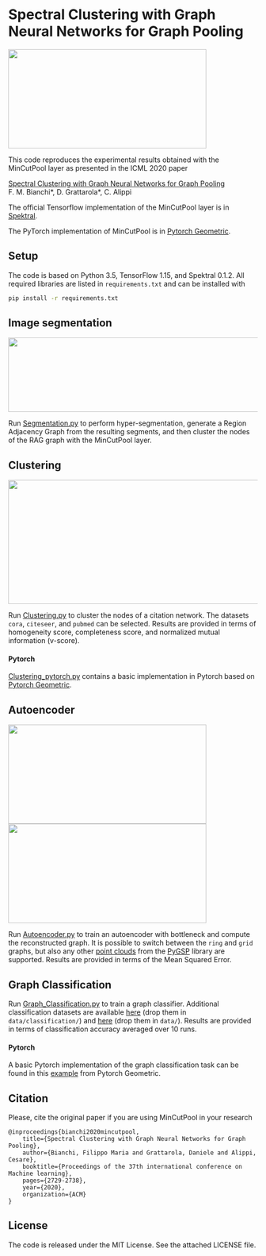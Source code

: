 # Spectral Clustering with Graph Neural Networks for Graph Pooling

<img src="./figs/mincutpool.png" width="400" height="200">

This code reproduces the experimental results obtained with the MinCutPool layer 
as presented in the ICML 2020 paper 

[Spectral Clustering with Graph Neural Networks for Graph Pooling](https://arxiv.org/abs/1907.00481)  
F. M. Bianchi*, D. Grattarola*, C. Alippi

The official Tensorflow implementation of the MinCutPool layer is in 
[Spektral](https://graphneural.network/layers/pooling/#mincutpool). 

The PyTorch implementation of MinCutPool is in 
[Pytorch Geometric](https://pytorch-geometric.readthedocs.io/en/latest/modules/nn.html#torch_geometric.nn.dense.dense_mincut_pool).

## Setup

The code is based on Python 3.5, TensorFlow 1.15, and Spektral 0.1.2. 
All required libraries are listed in `requirements.txt` and can be installed with

```bash
pip install -r requirements.txt
``` 

## Image segmentation

<img src="./figs/overseg_and_rag.png" width="700" height="150">

Run [Segmentation.py](https://github.com/FilippoMB/Spectral-Clustering-with-Graph-Neural-Networks-for-Graph-Pooling/blob/master/Segmentation.py) 
to perform hyper-segmentation, generate a Region Adjacency Graph from the 
resulting segments, and then cluster the nodes of the RAG graph with the 
MinCutPool layer.

## Clustering

<img src="./figs/clustering_stats.png" width="600" height="250">

Run [Clustering.py](https://github.com/FilippoMB/Spectral-Clustering-with-Graph-Neural-Networks-for-Graph-Pooling/blob/master/Clustering.py) 
to cluster the nodes of a citation network. The datasets `cora`, `citeseer`, and 
`pubmed` can be selected.
Results are provided in terms of homogeneity score, completeness score, and 
normalized mutual information (v-score).

#### Pytorch
[Clustering_pytorch.py](https://github.com/FilippoMB/Spectral-Clustering-with-Graph-Neural-Networks-for-Graph-Pooling/blob/master/Clustering_pytorch.py) contains a basic implementation in Pytorch based on [Pytorch Geometric](https://pytorch-geometric.readthedocs.io/en/latest/modules/nn.html#torch_geometric.nn.dense.dense_mincut_pool).

## Autoencoder

<img src="./figs/ae_ring.png" width="400" height="200">
<img src="./figs/ae_grid.png" width="400" height="200">

Run [Autoencoder.py](https://github.com/FilippoMB/Spectral-Clustering-with-Graph-Neural-Networks-for-Graph-Pooling/blob/master/Autoencoder.py) 
to train an autoencoder with bottleneck and compute the reconstructed graph. It 
is possible to switch between the `ring` and `grid` graphs, but also any other 
[point clouds](https://pygsp.readthedocs.io/en/stable/reference/graphs.html?highlight=bunny#graph-models) 
from the [PyGSP](https://pygsp.readthedocs.io/en/stable/index.html) library 
are supported. Results are provided in terms of the Mean Squared Error.

## Graph Classification

Run [Graph_Classification.py](https://github.com/FilippoMB/Spectral-Clustering-with-Graph-Neural-Networks-for-Graph-Pooling/blob/master/Graph_Classification.py) to train a graph classifier. Additional classification datasets are available [here](https://chrsmrrs.github.io/datasets/) (drop them in ````data/classification/````) and [here](https://github.com/FilippoMB/Benchmark_dataset_for_graph_classification) (drop them in ````data/````).
Results are provided in terms of classification accuracy averaged over 10 runs.

#### Pytorch
A basic Pytorch implementation of the graph classification task can be found in this [example](https://github.com/pyg-team/pytorch_geometric/blob/a238110ff5ac772656c967f135fa138add6dabb4/examples/proteins_mincut_pool.py) from Pytorch Geometric.

## Citation

Please, cite the original paper if you are using MinCutPool in your research

	@inproceedings{bianchi2020mincutpool,
        title={Spectral Clustering with Graph Neural Networks for Graph Pooling},
        author={Bianchi, Filippo Maria and Grattarola, Daniele and Alippi, Cesare},
        booktitle={Proceedings of the 37th international conference on Machine learning},
        pages={2729-2738},
        year={2020},
        organization={ACM}
    }
    
## License

The code is released under the MIT License. See the attached LICENSE file.
